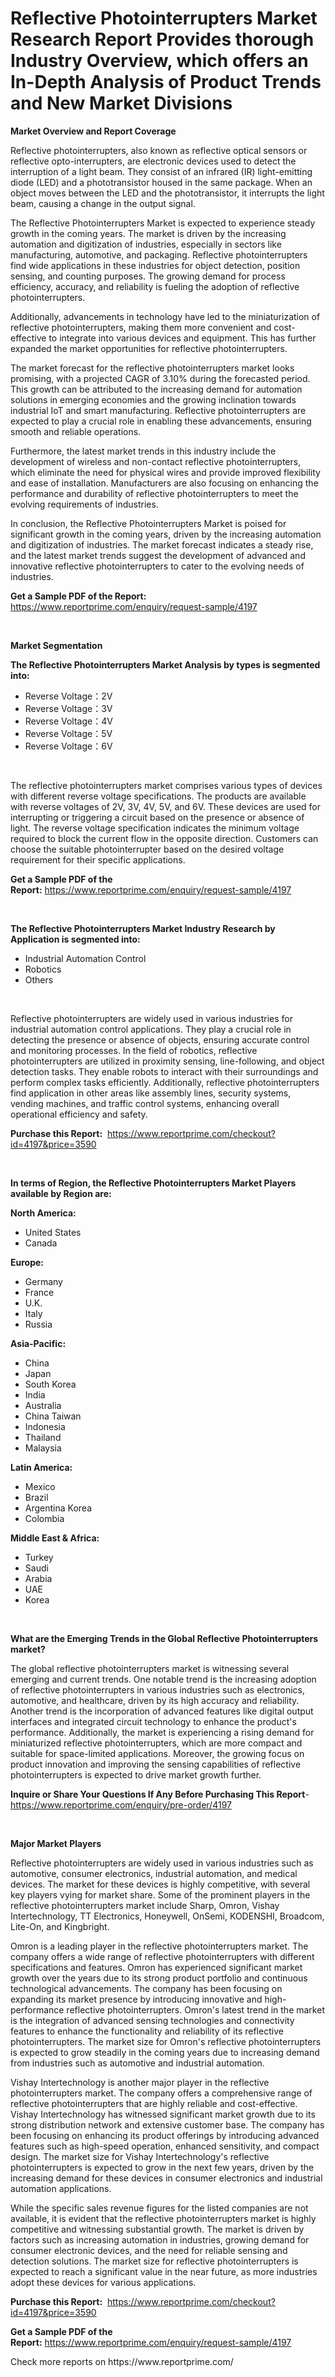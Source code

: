 <p><h1>Reflective Photointerrupters Market Research Report Provides thorough Industry Overview, which offers an In-Depth Analysis of Product Trends and New Market Divisions</h1></p><p><strong>Market Overview and Report Coverage</strong></p>
<p><p>Reflective photointerrupters, also known as reflective optical sensors or reflective opto-interrupters, are electronic devices used to detect the interruption of a light beam. They consist of an infrared (IR) light-emitting diode (LED) and a phototransistor housed in the same package. When an object moves between the LED and the phototransistor, it interrupts the light beam, causing a change in the output signal.</p><p>The Reflective Photointerrupters Market is expected to experience steady growth in the coming years. The market is driven by the increasing automation and digitization of industries, especially in sectors like manufacturing, automotive, and packaging. Reflective photointerrupters find wide applications in these industries for object detection, position sensing, and counting purposes. The growing demand for process efficiency, accuracy, and reliability is fueling the adoption of reflective photointerrupters.</p><p>Additionally, advancements in technology have led to the miniaturization of reflective photointerrupters, making them more convenient and cost-effective to integrate into various devices and equipment. This has further expanded the market opportunities for reflective photointerrupters.</p><p>The market forecast for the reflective photointerrupters market looks promising, with a projected CAGR of 3.10% during the forecasted period. This growth can be attributed to the increasing demand for automation solutions in emerging economies and the growing inclination towards industrial IoT and smart manufacturing. Reflective photointerrupters are expected to play a crucial role in enabling these advancements, ensuring smooth and reliable operations.</p><p>Furthermore, the latest market trends in this industry include the development of wireless and non-contact reflective photointerrupters, which eliminate the need for physical wires and provide improved flexibility and ease of installation. Manufacturers are also focusing on enhancing the performance and durability of reflective photointerrupters to meet the evolving requirements of industries.</p><p>In conclusion, the Reflective Photointerrupters Market is poised for significant growth in the coming years, driven by the increasing automation and digitization of industries. The market forecast indicates a steady rise, and the latest market trends suggest the development of advanced and innovative reflective photointerrupters to cater to the evolving needs of industries.</p></p>
<p><strong>Get a Sample PDF of the Report:</strong> <a href="https://www.reportprime.com/enquiry/request-sample/4197">https://www.reportprime.com/enquiry/request-sample/4197</a></p>
<p>&nbsp;</p>
<p><strong>Market Segmentation</strong></p>
<p><strong>The Reflective Photointerrupters Market Analysis by types is segmented into:</strong></p>
<p><ul><li>Reverse Voltage：2V</li><li>Reverse Voltage：3V</li><li>Reverse Voltage：4V</li><li>Reverse Voltage：5V</li><li>Reverse Voltage：6V</li></ul></p>
<p>&nbsp;</p>
<p><p>The reflective photointerrupters market comprises various types of devices with different reverse voltage specifications. The products are available with reverse voltages of 2V, 3V, 4V, 5V, and 6V. These devices are used for interrupting or triggering a circuit based on the presence or absence of light. The reverse voltage specification indicates the minimum voltage required to block the current flow in the opposite direction. Customers can choose the suitable photointerrupter based on the desired voltage requirement for their specific applications.</p></p>
<p><strong>Get a Sample PDF of the Report:</strong>&nbsp;<a href="https://www.reportprime.com/enquiry/request-sample/4197">https://www.reportprime.com/enquiry/request-sample/4197</a></p>
<p>&nbsp;</p>
<p><strong>The Reflective Photointerrupters Market Industry Research by Application is segmented into:</strong></p>
<p><ul><li>Industrial Automation Control</li><li>Robotics</li><li>Others</li></ul></p>
<p>&nbsp;</p>
<p><p>Reflective photointerrupters are widely used in various industries for industrial automation control applications. They play a crucial role in detecting the presence or absence of objects, ensuring accurate control and monitoring processes. In the field of robotics, reflective photointerrupters are utilized in proximity sensing, line-following, and object detection tasks. They enable robots to interact with their surroundings and perform complex tasks efficiently. Additionally, reflective photointerrupters find application in other areas like assembly lines, security systems, vending machines, and traffic control systems, enhancing overall operational efficiency and safety.</p></p>
<p><strong>Purchase this Report:</strong>&nbsp; <a href="https://www.reportprime.com/checkout?id=4197&price=3590">https://www.reportprime.com/checkout?id=4197&price=3590</a></p>
<p>&nbsp;</p>
<p><strong>In terms of Region, the Reflective Photointerrupters Market Players available by Region are:</strong></p>
<p>
    <p> <strong> North America: </strong>
        <ul>
            <li>United States</li>
            <li>Canada</li>
        </ul>
        </p> 
    <p> <strong> Europe: </strong>
        <ul>
            <li>Germany</li>
            <li>France</li>
            <li>U.K.</li>
            <li>Italy</li>
            <li>Russia</li>
        </ul>
        </p> 
    <p> <strong> Asia-Pacific: </strong>
        <ul>
            <li>China</li>
            <li>Japan</li>
            <li>South Korea</li>
            <li>India</li>
            <li>Australia</li>
            <li>China Taiwan</li>
            <li>Indonesia</li>
            <li>Thailand</li>
            <li>Malaysia</li>
        </ul>
        </p> 
    <p> <strong> Latin America: </strong>
        <ul>
            <li>Mexico</li>
            <li>Brazil</li>
            <li>Argentina Korea</li>
            <li>Colombia</li>
        </ul>
        </p> 
    <p> <strong> Middle East & Africa: </strong>
        <ul>
            <li>Turkey</li>
            <li>Saudi</li>
            <li>Arabia</li>
            <li>UAE</li>
            <li>Korea</li>
        </ul>
    </p>
    </p>
<p>&nbsp;</p>
<p><strong>What are the Emerging Trends in the Global Reflective Photointerrupters market?</strong></p>
<p><p>The global reflective photointerrupters market is witnessing several emerging and current trends. One notable trend is the increasing adoption of reflective photointerrupters in various industries such as electronics, automotive, and healthcare, driven by its high accuracy and reliability. Another trend is the incorporation of advanced features like digital output interfaces and integrated circuit technology to enhance the product's performance. Additionally, the market is experiencing a rising demand for miniaturized reflective photointerrupters, which are more compact and suitable for space-limited applications. Moreover, the growing focus on product innovation and improving the sensing capabilities of reflective photointerrupters is expected to drive market growth further.</p></p>
<p><strong>Inquire or Share Your Questions If Any Before Purchasing This Report</strong>- <a href="https://www.reportprime.com/enquiry/pre-order/4197">https://www.reportprime.com/enquiry/pre-order/4197</a></p>
<p>&nbsp;</p>
<p><strong>Major Market Players</strong></p>
<p><p>Reflective photointerrupters are widely used in various industries such as automotive, consumer electronics, industrial automation, and medical devices. The market for these devices is highly competitive, with several key players vying for market share. Some of the prominent players in the reflective photointerrupters market include Sharp, Omron, Vishay Intertechnology, TT Electronics, Honeywell, OnSemi, KODENSHI, Broadcom, Lite-On, and Kingbright.</p><p>Omron is a leading player in the reflective photointerrupters market. The company offers a wide range of reflective photointerrupters with different specifications and features. Omron has experienced significant market growth over the years due to its strong product portfolio and continuous technological advancements. The company has been focusing on expanding its market presence by introducing innovative and high-performance reflective photointerrupters. Omron's latest trend in the market is the integration of advanced sensing technologies and connectivity features to enhance the functionality and reliability of its reflective photointerrupters. The market size for Omron's reflective photointerrupters is expected to grow steadily in the coming years due to increasing demand from industries such as automotive and industrial automation.</p><p>Vishay Intertechnology is another major player in the reflective photointerrupters market. The company offers a comprehensive range of reflective photointerrupters that are highly reliable and cost-effective. Vishay Intertechnology has witnessed significant market growth due to its strong distribution network and extensive customer base. The company has been focusing on enhancing its product offerings by introducing advanced features such as high-speed operation, enhanced sensitivity, and compact design. The market size for Vishay Intertechnology's reflective photointerrupters is expected to grow in the next few years, driven by the increasing demand for these devices in consumer electronics and industrial automation applications.</p><p>While the specific sales revenue figures for the listed companies are not available, it is evident that the reflective photointerrupters market is highly competitive and witnessing substantial growth. The market is driven by factors such as increasing automation in industries, growing demand for consumer electronic devices, and the need for reliable sensing and detection solutions. The market size for reflective photointerrupters is expected to reach a significant value in the near future, as more industries adopt these devices for various applications.</p></p>
<p><strong>Purchase this Report:</strong>&nbsp;&nbsp;<a href="https://www.reportprime.com/checkout?id=4197&price=3590">https://www.reportprime.com/checkout?id=4197&price=3590</a></p>
<p></p>
<p><strong>Get a Sample PDF of the Report:</strong>&nbsp;<a href="https://www.reportprime.com/enquiry/request-sample/4197">https://www.reportprime.com/enquiry/request-sample/4197</a></p>
<p>Check more reports on https://www.reportprime.com/</p>